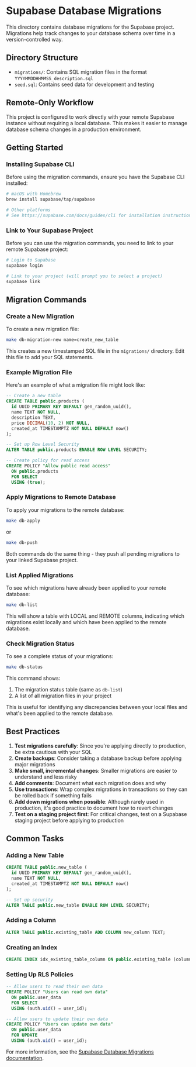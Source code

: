 # Supabase Database Migrations

This directory contains database migrations for the Supabase project. Migrations help track changes to your database schema over time in a version-controlled way.

## Directory Structure

- `migrations/`: Contains SQL migration files in the format `YYYYMMDDHHMMSS_description.sql`
- `seed.sql`: Contains seed data for development and testing

## Remote-Only Workflow

This project is configured to work directly with your remote Supabase instance without requiring a local database. This makes it easier to manage database schema changes in a production environment.

## Getting Started

### Installing Supabase CLI

Before using the migration commands, ensure you have the Supabase CLI installed:

```bash
# macOS with Homebrew
brew install supabase/tap/supabase

# Other platforms
# See https://supabase.com/docs/guides/cli for installation instructions
```

### Link to Your Supabase Project

Before you can use the migration commands, you need to link to your remote Supabase project:

```bash
# Login to Supabase
supabase login

# Link to your project (will prompt you to select a project)
supabase link
```

## Migration Commands

### Create a New Migration

To create a new migration file:

```bash
make db-migration-new name=create_new_table
```

This creates a new timestamped SQL file in the `migrations/` directory. Edit this file to add your SQL statements.

### Example Migration File

Here's an example of what a migration file might look like:

```sql
-- Create a new table
CREATE TABLE public.products (
  id UUID PRIMARY KEY DEFAULT gen_random_uuid(),
  name TEXT NOT NULL,
  description TEXT,
  price DECIMAL(10, 2) NOT NULL,
  created_at TIMESTAMPTZ NOT NULL DEFAULT now()
);

-- Set up Row Level Security
ALTER TABLE public.products ENABLE ROW LEVEL SECURITY;

-- Create policy for read access
CREATE POLICY "Allow public read access"
  ON public.products
  FOR SELECT
  USING (true);
```

### Apply Migrations to Remote Database

To apply your migrations to the remote database:

```bash
make db-apply
```

or

```bash
make db-push
```

Both commands do the same thing - they push all pending migrations to your linked Supabase project.

### List Applied Migrations

To see which migrations have already been applied to your remote database:

```bash
make db-list
```

This will show a table with LOCAL and REMOTE columns, indicating which migrations exist locally and which have been applied to the remote database.

### Check Migration Status

To see a complete status of your migrations:

```bash
make db-status
```

This command shows:

1. The migration status table (same as `db-list`)
2. A list of all migration files in your project

This is useful for identifying any discrepancies between your local files and what's been applied to the remote database.

## Best Practices

1. **Test migrations carefully**: Since you're applying directly to production, be extra cautious with your SQL
2. **Create backups**: Consider taking a database backup before applying major migrations
3. **Make small, incremental changes**: Smaller migrations are easier to understand and less risky
4. **Add comments**: Document what each migration does and why
5. **Use transactions**: Wrap complex migrations in transactions so they can be rolled back if something fails
6. **Add down migrations when possible**: Although rarely used in production, it's good practice to document how to revert changes
7. **Test on a staging project first**: For critical changes, test on a Supabase staging project before applying to production

## Common Tasks

### Adding a New Table

```sql
CREATE TABLE public.new_table (
  id UUID PRIMARY KEY DEFAULT gen_random_uuid(),
  name TEXT NOT NULL,
  created_at TIMESTAMPTZ NOT NULL DEFAULT now()
);

-- Set up security
ALTER TABLE public.new_table ENABLE ROW LEVEL SECURITY;
```

### Adding a Column

```sql
ALTER TABLE public.existing_table ADD COLUMN new_column TEXT;
```

### Creating an Index

```sql
CREATE INDEX idx_existing_table_column ON public.existing_table (column_name);
```

### Setting Up RLS Policies

```sql
-- Allow users to read their own data
CREATE POLICY "Users can read own data"
  ON public.user_data
  FOR SELECT
  USING (auth.uid() = user_id);

-- Allow users to update their own data
CREATE POLICY "Users can update own data"
  ON public.user_data
  FOR UPDATE
  USING (auth.uid() = user_id);
```

For more information, see the [Supabase Database Migrations documentation](https://supabase.com/docs/guides/database/migrations).
